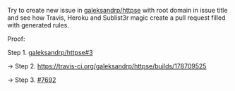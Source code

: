 Try to create new issue in [galeksandrp/httpse](https://github.com/galeksandrp/httpse/issues/new) with root domain in issue title and see how Travis, Heroku and Sublist3r magic create a pull request filled with generated rules.

Proof:

Step 1. [galeksandrp/httpse#3](https://github.com/galeksandrp/httpse/issues/3)

-> Step 2. https://travis-ci.org/galeksandrp/httpse/builds/178709525

-> Step 3. [#7692](https://github.com/EFForg/https-everywhere/pull/7692)
